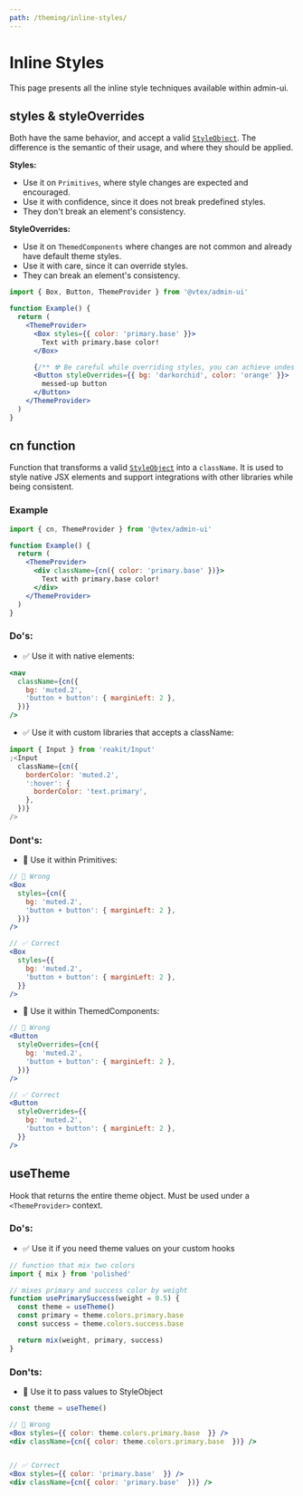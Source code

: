 ```yaml
---
path: /theming/inline-styles/
---
```


# Inline Styles

This page presents all the inline style techniques available within admin-ui.

## styles & styleOverrides

Both have the same behavior, and accept a valid [`StyleObject`](/theming/style-object/). The difference is the semantic of their usage, and where they should be applied.

**Styles:**

- Use it on `Primitives`, where style changes are expected and encouraged.
- Use it with confidence, since it does not break predefined styles.
- They don't break an element's consistency.

**StyleOverrides:**

- Use it on `ThemedComponents` where changes are not common and already have default theme styles.
- Use it with care, since it can override styles.
- They can break an element's consistency.

```jsx
import { Box, Button, ThemeProvider } from '@vtex/admin-ui'

function Example() {
  return (
    <ThemeProvider>
      <Box styles={{ color: 'primary.base' }}>
        Text with primary.base color!
      </Box>

      {/** ☢️ Be careful while overriding styles, you can achieve undesired results */}
      <Button styleOverrides={{ bg: 'darkorchid', color: 'orange' }}>
        messed-up button
      </Button>
    </ThemeProvider>
  )
}
```

## cn function

Function that transforms a valid [`StyleObject`](/theming/style-object/) into a `className`. It is used to style native JSX elements and support integrations with other libraries while being consistent.

### Example

```jsx
import { cn, ThemeProvider } from '@vtex/admin-ui'

function Example() {
  return (
    <ThemeProvider>
      <div className={cn({ color: 'primary.base' })}>
        Text with primary.base color!
      </div>
    </ThemeProvider>
  )
}
```

### Do's:

- ✅ Use it with native elements:

```jsx static
<nav
  className={cn({
    bg: 'muted.2',
    'button + button': { marginLeft: 2 },
  })}
/>
```

- ✅ Use it with custom libraries that accepts a className:

```jsx static
import { Input } from 'reakit/Input'
;<Input
  className={cn({
    borderColor: 'muted.2',
    ':hover': {
      borderColor: 'text.primary',
    },
  })}
/>
```

### Dont's:

- 🚫 Use it within Primitives:

```jsx static
// 🚫 Wrong
<Box
  styles={cn({
    bg: 'muted.2',
    'button + button': { marginLeft: 2 },
  })}
/>

// ✅ Correct
<Box
  styles={{
    bg: 'muted.2',
    'button + button': { marginLeft: 2 },
  }}
/>
```

- 🚫 Use it within ThemedComponents:

```jsx static
// 🚫 Wrong
<Button
  styleOverrides={cn({
    bg: 'muted.2',
    'button + button': { marginLeft: 2 },
  })}
/>

// ✅ Correct
<Button
  styleOverrides={{
    bg: 'muted.2',
    'button + button': { marginLeft: 2 },
  }}
/>
```

## useTheme

Hook that returns the entire theme object. Must be used under a `<ThemeProvider>` context.

### Do's:

- ✅ Use it if you need theme values on your custom hooks

```jsx static
// function that mix two colors
import { mix } from 'polished'

// mixes primary and success color by weight
function usePrimarySuccess(weight = 0.5) {
  const theme = useTheme()
  const primary = theme.colors.primary.base
  const success = theme.colors.success.base

  return mix(weight, primary, success)
}
```

### Don'ts:

- 🚫 Use it to pass values to StyleObject

```jsx static
const theme = useTheme()

// 🚫 Wrong
<Box styles={{ color: theme.colors.primary.base  }} />
<div className={cn({ color: theme.colors.primary.base  })} />


// ✅ Correct
<Box styles={{ color: 'primary.base'  }} />
<div className={cn({ color: 'primary.base'  })} />
```
